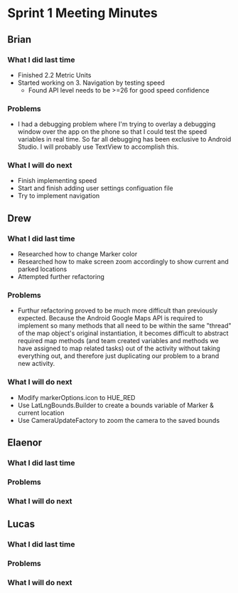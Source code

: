 # Sprint 1 Meeting Minutes
## Brian
### What I did last time
* Finished 2.2 Metric Units
* Started working on 3. Navigation by testing speed
    * Found API level needs to be >=26 for good speed confidence
### Problems
* I had a debugging problem where I'm trying to overlay a debugging window over the app on the phone so that I could test the speed variables in real time. So far all debugging has been exclusive to Android Studio. I will probably use TextView to accomplish this.
### What I will do next
* Finish implementing speed
* Start and finish adding user settings configuation file
* Try to implement navigation
## Drew
### What I did last time
* Researched how to change Marker color
* Researched how to make screen zoom accordingly to show current and parked locations
* Attempted further refactoring
### Problems
* Furthur refactoring proved to be much more difficult than previously expected. Because the Android Google Maps API is required to implement so many methods that all need to be within the same "thread" of the map object's original instantiation, it becomes difficult to abstract required map methods (and team created variables and methods we have assigned to map related tasks) out of the activity without taking everything out, and therefore just duplicating our problem to a brand new activity.
### What I will do next
* Modify markerOptions.icon to HUE_RED
* Use LatLngBounds.Builder to create a bounds variable of Marker & current location
* Use CameraUpdateFactory to zoom the camera to the saved bounds
## Elaenor
### What I did last time
### Problems
### What I will do next
## Lucas
### What I did last time
### Problems
### What I will do next
